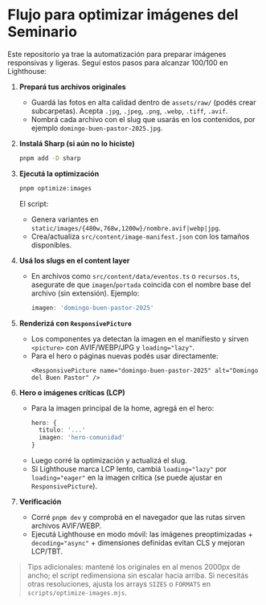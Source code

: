 # Flujo para optimizar imágenes del Seminario

Este repositorio ya trae la automatización para preparar imágenes responsivas y ligeras. Seguí estos pasos para alcanzar 100/100 en Lighthouse:

1. **Prepará tus archivos originales**
   - Guardá las fotos en alta calidad dentro de `assets/raw/` (podés crear subcarpetas). Acepta `.jpg`, `.jpeg`, `.png`, `.webp`, `.tiff`, `.avif`.
   - Nombrá cada archivo con el slug que usarás en los contenidos, por ejemplo `domingo-buen-pastor-2025.jpg`.

2. **Instalá Sharp (si aún no lo hiciste)**
   ```bash
   pnpm add -D sharp
   ```

3. **Ejecutá la optimización**
   ```bash
   pnpm optimize:images
   ```
   El script:
   - Genera variantes en `static/images/{480w,768w,1200w}/nombre.avif|webp|jpg`.
   - Crea/actualiza `src/content/image-manifest.json` con los tamaños disponibles.

4. **Usá los slugs en el content layer**
   - En archivos como `src/content/data/eventos.ts` o `recursos.ts`, asegurate de que `imagen`/`portada` coincida con el nombre base del archivo (sin extensión). Ejemplo:
     ```ts
     imagen: 'domingo-buen-pastor-2025'
     ```

5. **Renderizá con `ResponsivePicture`**
   - Los componentes ya detectan la imagen en el manifiesto y sirven `<picture>` con AVIF/WEBP/JPG y `loading="lazy"`.
   - Para el hero o páginas nuevas podés usar directamente:
     ```svelte
     <ResponsivePicture name="domingo-buen-pastor-2025" alt="Domingo del Buen Pastor" />
     ```

6. **Hero o imágenes críticas (LCP)**
   - Para la imagen principal de la home, agregá en el hero:
     ```ts
     hero: {
       titulo: '...'
       imagen: 'hero-comunidad'
     }
     ```
   - Luego corré la optimización y actualizá el slug.
   - Si Lighthouse marca LCP lento, cambiá `loading="lazy"` por `loading="eager"` en la imagen crítica (se puede ajustar en `ResponsivePicture`).

7. **Verificación**
   - Corré `pnpm dev` y comprobá en el navegador que las rutas sirven archivos AVIF/WEBP.
   - Ejecutá Lighthouse en modo móvil: las imágenes preoptimizadas + `decoding="async"` + dimensiones definidas evitan CLS y mejoran LCP/TBT.

> Tips adicionales: mantené los originales en al menos 2000px de ancho; el script redimensiona sin escalar hacia arriba. Si necesitás otras resoluciones, ajusta los arrays `SIZES` o `FORMATS` en `scripts/optimize-images.mjs`.
